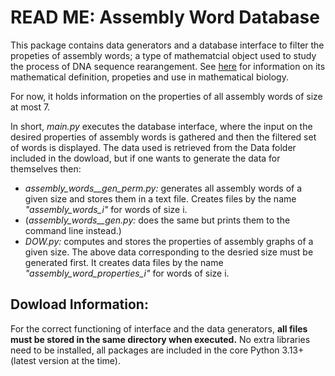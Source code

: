 # READ ME: Assembly Word Database

This package contains data generators and a database interface to filter the propeties of assembly words; a type of mathematcial object used to study the process of DNA sequence rearangement. See [here](https://www.google.com) for information on its mathematical definition, propeties and use in mathematical biology.

For now, it holds information on the properties of all assembly words of size at most 7. 

In short, *main.py* executes the database interface, where the input on the desired properties of assembly words is gathered and then the filtered set of words is displayed. The data used is retrieved from the Data folder included in the dowload, but if one wants to generate the data for themselves then: 
- *assembly_words__gen_perm.py:* generates all assembly words of a given size and stores them in a text file. Creates files by the name *"assembly_words_i"* for words of size i. 
- (*assembly_words__gen.py:* does the same but prints them to the command line instead.)
- *DOW.py:* computes and stores the properties of assembly graphs of a given size. The above data corresponding to the desried size must be generated first. It creates data files by the name *"assembly_word_properties_i"* for words of size i. 

## Dowload Information: 
For the correct functioning of interface and the data generators, **all files must be stored in the same directory when executed.** 
No extra libraries need to be installed, all packages are included in the core Python 3.13+ (latest version at the time). 
